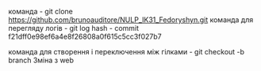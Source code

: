 команда - git clone https://github.com/brunoauditore/NULP_IK31_Fedoryshyn.git
команда для перегляду логів - git log
hash - commit f21dff0e98ef6a4e8f26808a0f615c5cc3f027b7

команда для створення і переключення між гілками - git checkout -b branch
Зміна з  web
